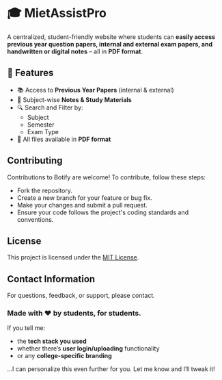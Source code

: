 # 🎓 MietAssistPro

A centralized, student-friendly website where students can **easily access previous year question papers, internal and external exam papers, and handwritten or digital notes** – all in **PDF format**.


## 🚀 Features

- 📚 Access to **Previous Year Papers** (internal & external)
- 📝 Subject-wise **Notes & Study Materials**
- 🔍 Search and Filter by:
  - Subject
  - Semester
  - Exam Type
- 📂 All files available in **PDF format**


## Contributing

Contributions to Botify are welcome! To contribute, follow these steps:
- Fork the repository.
- Create a new branch for your feature or bug fix.
- Make your changes and submit a pull request.
- Ensure your code follows the project's coding standards and conventions.

## License

This project is licensed under the [MIT License](LICENSE).

## Contact Information

For questions, feedback, or support, please contact.


### Made with ❤️ by students, for students.

If you tell me:
- the **tech stack you used**
- whether there’s **user login/uploading** functionality
- or any **college-specific branding**

…I can personalize this even further for you. Let me know and I’ll tweak it!
